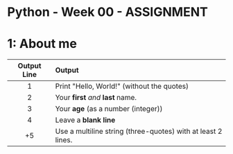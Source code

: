 # Python - Week 00 - ASSIGNMENT

# 1: About me

| Output Line | Output                                                       |
|:-----------:|:------------------------------------------------------------ |
|      1      | Print "Hello, World!" (without the quotes)                   |
|      2      | Your **first** *and* **last** name.                          |
|      3      | Your **age** (as a number (integer))                         |
|      4      | Leave a **blank line**                                       |
|     +5      | Use a multiline string (three-quotes) with at least 2 lines. |
